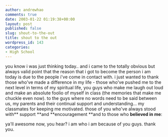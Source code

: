 ```yaml
---
author: andrewhao
comments: true
date: 2003-01-22 01:19:38+00:00
layout: post
published: false
slug: shout-to-the-out
title: shout to the out
wordpress_id: 143
categories:
- High School
---
```


you know i was just thinking today.. and i came to the totally obvious but always valid point that the reason that i got to become the person i am today is due to the people i've come in contact with. i just wanted to thank those who've made a difference in my life - those who've pushed me to the next level in terms of my spiritual life, you guys who make me laugh out loud and make an absolute foolio of myself in class (the memories that make me chuckle even now). to the guys where no words need to be said between us, my parents and their continual support and understanding... my classmates for keeping me motivated. those of you who've always stood with** support **and **encouragement **and to those who **believed in me**:

ya'll awesome now, you hear? i am who i am because of you guys.
thank you.


